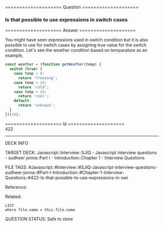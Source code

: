 ==================== Question ====================  

### Is that possible to use expressions in switch cases  

==================== Answer ====================  

You might have seen expressions used in switch condition but it is also possible
to use for switch cases by assigning true value for the switch condition. Let's
see the weather condition based on temparature as an example,

```js
const weather = (function getWeather(temp) {
  switch (true) {
    case temp < 0:
      return 'freezing';
    case temp < 10:
      return 'cold';
    case temp < 24:
      return 'cool';
    default:
      return 'unknown';
  }
})(10);
```

==================== Id ====================  
422
<!--ID: 1707879819269-->

---

DECK INFO

TARGET DECK: Javascript::Interview::SJIQ - Javascript interview questions - sudheer jonna::Part I - Introduction::Chapter 1 - Interview Questions

FILE TAGS: #Javascript::#Interview::#SJIQ-Javascript-interview-questions-sudheer-jonna::#Part-I-Introduction::#Chapter-1-Interview-Questions::#422-Is-that-possible-to-use-expressions-in-swi

Reference:

Related:

```dataview
LIST
where file.name = this.file.name
```
QUESTION STATUS: Safe to store
